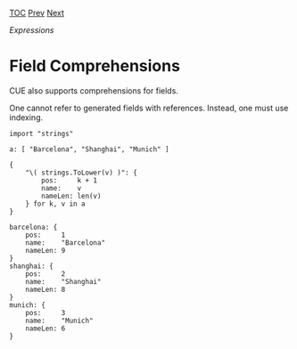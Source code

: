 [TOC](Readme.md) [Prev](listcomp.md) [Next](conditional.md)

_Expressions_

# Field Comprehensions

CUE also supports comprehensions for fields.

One cannot refer to generated fields with references.
Instead, one must use indexing.

<!-- CUE editor -->
```
import "strings"

a: [ "Barcelona", "Shanghai", "Munich" ]

{
    "\( strings.ToLower(v) )": {
        pos:     k + 1
        name:    v
        nameLen: len(v)
    } for k, v in a
}
```

<!-- result -->
```
barcelona: {
    pos:     1
    name:    "Barcelona"
    nameLen: 9
}
shanghai: {
    pos:     2
    name:    "Shanghai"
    nameLen: 8
}
munich: {
    pos:     3
    name:    "Munich"
    nameLen: 6
}
```
